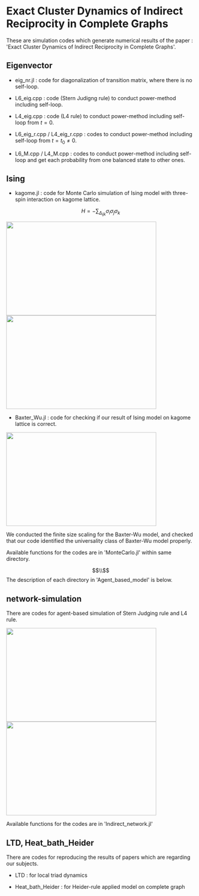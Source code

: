 # Exact Cluster Dynamics of Indirect Reciprocity in Complete Graphs

These are simulation codes which generate numerical results of the paper : 'Exact Cluster Dynamics of Indirect Reciprocity in Complete Graphs'.

## Eigenvector

* eig_nr.jl : code for diagonalization of transition matrix, where there is no self-loop.

* L6_eig.cpp : code (Stern Judigng rule) to conduct power-method including self-loop.

* L4_eig.cpp :  code (L4 rule) to conduct power-method including self-loop from $t=0$.

* L6_eig_r.cpp / L4_eig_r.cpp : codes to conduct power-method including self-loop from $t=t_0 \ne 0$.

* L6_M.cpp / L4_M.cpp : codes to conduct power-method including self-loop and get each probability from one balanced state to other ones.

## Ising

* kagome.jl : code for Monte Carlo simulation of Ising model with three-spin interaction on kagome lattice.

$$
H=-\sum_{\Delta_{ijk}} \sigma_i \sigma_j \sigma_k
$$

<img src="https://github.com/BOS-Bae/Balance-indirect-reciprocity/blob/main/fig/kagome_m.png" width="400" height="250"/>

<img src="https://github.com/BOS-Bae/Balance-indirect-reciprocity/blob/main/fig/kagome_E.png" width="400" height="250"/>


* Baxter_Wu.jl : code for checking if our result of Ising model on kagome lattice is correct.

<img src="https://github.com/BOS-Bae/Balance-indirect-reciprocity/blob/main/fig/Baxter_Wu.png" width="400" height="250"/>

We conducted the finite size scaling for the Baxter-Wu model, and checked that our code identified the universality class of Baxter-Wu model properly.

Available functions for the codes are in 'MonteCarlo.jl' within same directory.

$$\\$$
The description of each directory in 'Agent_based_model' is below.

## network-simulation

There are codes for agent-based simulation of Stern Judging rule and L4 rule.

<img src="https://github.com/BOS-Bae/Balance-indirect-reciprocity/blob/main/fig/L6_fixation.png" width="400" height="250"/>

<img src="https://github.com/BOS-Bae/Balance-indirect-reciprocity/blob/main/fig/L4_fixation.png" width="400" height="250"/>

Available functions for the codes are in 'Indirect_network.jl'

## LTD, Heat_bath_Heider

There are codes for reproducing the results of papers which are regarding our subjects.

* LTD : for local triad dynamics

* Heat_bath_Heider : for Heider-rule applied model on complete graph
